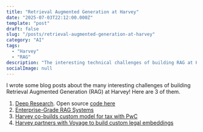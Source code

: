 ```yaml
---
title: "Retrieval Augmented Generation at Harvey"
date: "2025-07-03T22:12:00.000Z"
template: "post"
draft: false
slug: "/posts/retrieval-augmented-generation-at-harvey"
category: "AI"
tags:
  - "Harvey"
  - "RAG"
description: "The interesting technical challenges of building RAG at Harvey. This includes: Deep Research, Enterprise RAG Systems, building a custom Tax AI model with PwC, and fine-tuning legal embeddings."
socialImage: null
---
```


I wrote some blog posts about the many interesting challenges of building Retrieval Augmented Generation (RAG) at Harvey! Here are 3 of them.

1. [Deep Research](https://www.harvey.ai/blog/integrating-deep-research-into-harvey). Open source [code here](https://github.com/harveyai/deep-research-starter)
2. [Enterprise-Grade RAG Systems](https://www.harvey.ai/blog/enterprise-grade-rag-systems)
3. [Harvey co-builds custom model for tax with PwC](https://www.harvey.ai/blog/harvey-co-builds-custom-model-for-tax-with-pwcß)
4. [Harvey partners with Voyage to build custom legal embeddings](https://www.harvey.ai/blog/harvey-partners-with-voyage-to-build-custom-legal-embeddings)
